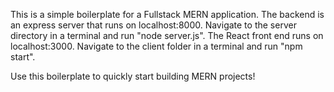 This is a simple boilerplate for a Fullstack MERN application.
The backend is an express server that runs on localhost:8000. Navigate to the server directory in a terminal and run "node server.js".
The React front end runs on localhost:3000. Navigate to the client folder in a terminal and run "npm start".

Use this boilerplate to quickly start building MERN projects!